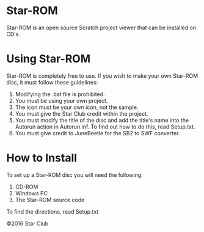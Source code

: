 # Star-ROM
Star-ROM is an open source Scratch project viewer that can be installed on CD's.

# Using Star-ROM
Star-ROM is completely free to use. If you wish to make your own Star-ROM disc, it must follow these guidelines:
1. Modifying the .bat file is prohibited.
2. You must be using your own project.
3. The icon must be your own icon, not the sample.
4. You must give the Star Club credit within the project.
5. You must modify the title of the disc and add the title's name into the Autorun action in Autorun.inf. To find out how to do this, read Setup.txt.
6. You must give credit to JuneBeetle for the SB2 to SWF converter.

# How to Install
To set up a Star-ROM disc you will need the following:

1. CD-ROM
2. Windows PC
3. The Star-ROM source code

To find the directions, read Setup.txt




©2016 Star Club
